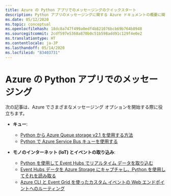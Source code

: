 ```yaml
---
title: Azure の Python アプリでのメッセージングのクイックスタート
description: Python アプリのメッセージングに関する Azure ドキュメントの概要に関する資料の一覧です。
ms.date: 05/12/2020
ms.topic: conceptual
ms.openlocfilehash: 18dc8a747f499a0edf4b821076bcb69b764b8948
ms.sourcegitcommit: 2cdf597e5368a870b0c51b598add91c129f4e0e2
ms.translationtype: HT
ms.contentlocale: ja-JP
ms.lasthandoff: 05/14/2020
ms.locfileid: "83403731"
---
```

# <a name="messaging-for-python-apps-on-azure"></a>Azure の Python アプリでのメッセージング

次の記事は、Azure でさまざまなメッセージング オプションを開始する際に役立ちます。

- **キュー**:
  - [Python から Azure Queue storage v2.1 を使用する方法](/azure/storage/queues/storage-python-how-to-use-queue-storage)
  - [Python で Azure Service Bus キューを使用する](/azure/service-bus-messaging/service-bus-python-how-to-use-queues)

- **モノのインターネット (IoT) とイベントの取り込み**:
  - [Python を使用して Event Hubs でリアルタイム データを取り込む](/azure/event-hubs/event-hubs-python)
  - [Event Hubs データを Azure Storage にキャプチャし、Python を使用してそれを読み取る](/azure/event-hubs/get-started-capture-python-v2)
  - [Azure CLI と Event Grid を使ったカスタム イベントの Web エンドポイントへのルーティング](/azure/event-grid/custom-event-quickstart)
